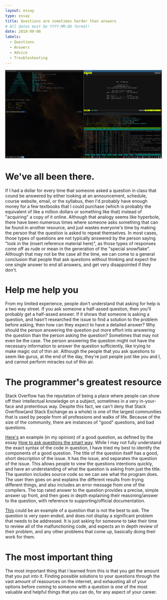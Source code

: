 ```yaml
---
layout: essay
type: essay
title: Questions are sometimes harder than answers
# All dates must be YYYY-MM-DD format!
date: 2018-09-06
labels:
  - Questions
  - Answers
  - Advice
  - Troubleshooting
---
```


<img class="ui right spaced image" src="../images/i3_screenshot.png">

 # We've all been there.
 If I had a dollar for every time that someone asked a question in class that cound be answered by either looking at an announcement, schedule, course website, email, or the syllabus, then I'd probably have enough money for a few textbooks that I could purchase (which is probably the equivalent of like a million dollars or something like that) instead of "acquiring" a copy of it online. Although that analogy seems like hyperbole, there have been numerous times where someone asks something that can be found in another resource, and just wastes everyone's time by making the person that the question is asked to repeat themselves. In most cases, those types of questions are not typically answered by the person saying "look in the (insert reference material here)", as those types of responses come off as rude or mean in the generation of the "special snowflake". Although that may not be the case all the time, we can come to a general conclusion that people that ask questions without thinking and expect the one single answer to end all answers, and get very disappointed if they don't.
 
 # Help me help you
 From my limited experience, people don't understand that asking for help is a two way street. If you ask someone a half-assed question, then you'll probably get a half-assed answer. If it shows that someone is asking a question, and hasn't researched the issue to find a solution to the problem before asking, then how can they expect to have a detailed answer? Why should the person answering the question put more effort into answering the question than the person asking the question? Sometimes that may not even be the case. The person answering the question might not have the necessary information to answer the question sufficiently, like trying to make magic out of thin air. Although the people that you ask questions to seem like gurus, at the end of the day, they're just people just like you and I, and cannot perform miracles out of thin air. 
 
 # The programmer's greatest resource
 Stack Overflow has the reputation of being a place where people can show off their intellectual knowledge on a subject, sometimes in a very in-your-face and pretentious way. Despite this fact, we can't deny that Stack Overflow(and Stack Exchange as a whole) is one of the largest communities that is used by people from all professions and walks of life. Because of the size of the community, there are instances of "good" questions, and bad questions.
 
 [Here's](https://stackoverflow.com/questions/52192389/lambda-returning-itself-legal) an example (in my opinion) of a good question, as defined by the essay [How to ask questions the smart way](http://www.catb.org/esr/faqs/smart-questions.html). While I may not fully understand the exact syntax of the code in question, I have tried my best to identify the components of a good question. The title of the question itself has a good, short description of the issue. It has the issue, and separates the question of the issue. This allows people to view the questions intentions quickly, and have an understanding of what the question is asking from just the title. The question includes source code so we can see what the program does. The user then goes on and explains the different results from trying different things, and also includes an error message from one of the compilers. The top rated answer to the question provides a precise, simple answer up front, and then goes in depth explaining their reasoning/answer to the question, with reference to supporting/official documentation. 
 
 [This](https://stackoverflow.com/questions/52233706/thought-on-my-implementations-of-push-pop-and-display-a-queue) could be an example of a question that is not the best to ask. The question is very open ended, and does not display a significant problem that needs to be addressed. It is just asking for someone to take their time to review all of the malfunctioning code, and expects an in depth review of their problem, and any other problems that come up, basically doing their work for them. 
 
 # The most important thing
The most important thing that I learned from this is that you get the amount that you put into it. Finding possible solutions to your questions through the vast amount of reasources on the internet, and exhausting all of your options before coming to someone with a question is one of the most valuable and helpful things that you can do, for any aspect of your career. 
